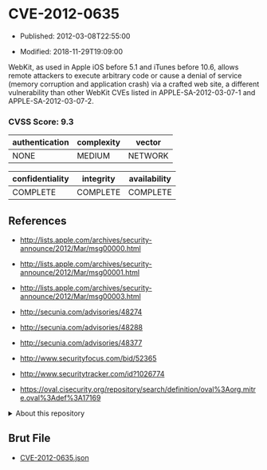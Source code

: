 # CVE-2012-0635

- Published: 2012-03-08T22:55:00

- Modified: 2018-11-29T19:09:00

WebKit, as used in Apple iOS before 5.1 and iTunes before 10.6, allows remote attackers to execute arbitrary code or cause a denial of service (memory corruption and application crash) via a crafted web site, a different vulnerability than other WebKit CVEs listed in APPLE-SA-2012-03-07-1 and APPLE-SA-2012-03-07-2.

### CVSS Score: **9.3**

| authentication | complexity | vector |
| --- | --- | --- |
| NONE | MEDIUM | NETWORK |

| confidentiality | integrity | availability |
| --- | --- | --- |
| COMPLETE | COMPLETE | COMPLETE |

## References

* http://lists.apple.com/archives/security-announce/2012/Mar/msg00000.html

* http://lists.apple.com/archives/security-announce/2012/Mar/msg00001.html

* http://lists.apple.com/archives/security-announce/2012/Mar/msg00003.html

* http://secunia.com/advisories/48274

* http://secunia.com/advisories/48288

* http://secunia.com/advisories/48377

* http://www.securityfocus.com/bid/52365

* http://www.securitytracker.com/id?1026774

* https://oval.cisecurity.org/repository/search/definition/oval%3Aorg.mitre.oval%3Adef%3A17169

<details>
<summary>About this repository</summary> 

  This repository is part of the project [Live Hack CVE](https://github.com/Live-Hack-CVE). Main website can be found [www.live-hack.org](https://www.live-hack.org) 
  
  Made by [Sn0wAlice](https://github.com/Sn0wAlice) for the people that care about security and need to have a feed of the latest CVEs. Hope you enjoy it, don't forget to star the repo and follow me on [Twitter](https://twitter.com/Sn0wAlice) and [Github](https://github.com/Sn0wAlice). And that is my [personnal website](https://www.alice-snow.me/)

  - [Home Page](https://github.com/Live-Hack-CVE)
  - [Framework](https://github.com/Live-Hack-CVE/cve-framework)
  - [CVE database](https://github.com/Live-Hack-CVE/full_database)
  - [Changelog](https://github.com/Live-Hack-CVE/Changelog)
</details>

## Brut File

* [CVE-2012-0635.json](https://raw.githubusercontent.com/Live-Hack-CVE/full_database/main/cves/2012/CVE-2012-0635.json)

